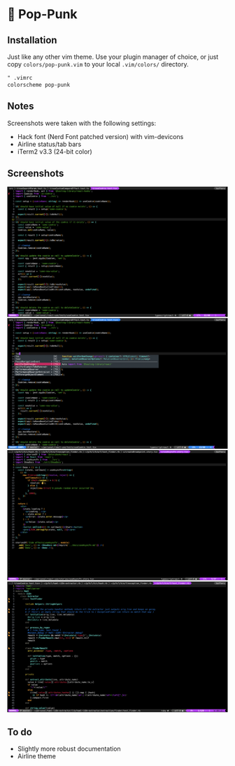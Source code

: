 # 🎸 Pop-Punk

## Installation

Just like any other vim theme.  Use your plugin manager of choice, or
just copy `colors/pop-punk.vim` to your local `.vim/colors/` directory.

```vim
" .vimrc
colorscheme pop-punk
```

## Notes

Screenshots were taken with the following settings:

* Hack font (Nerd Font patched version) with vim-devicons
* Airline status/tab bars
* iTerm2 v3.3 (24-bit color)

## Screenshots

![typescript](assets/typescript.png)
![popup](assets/popup.png)
![tsx](assets/tsx.png)
![ruby](assets/ruby.png)

## To do

* Slightly more robust documentation
* Airline theme
